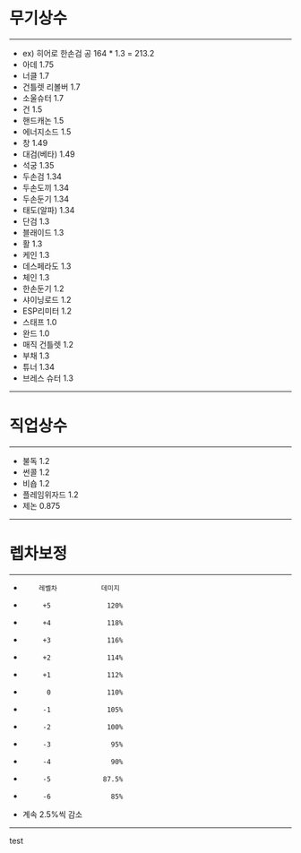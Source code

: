 # 무기상수
-----------------
- ex) 히어로 한손검 공 164 * 1.3 = 213.2
- 아데 1.75
- 너클 1.7
- 건틀렛 리볼버 1.7
- 소울슈터 1.7
- 건 1.5
- 핸드캐논 1.5
- 에너지소드 1.5
- 창 1.49
- 대검(베타) 1.49
- 석궁 1.35
- 두손검 1.34
- 두손도끼 1.34
- 두손둔기 1.34
- 태도(알파) 1.34
- 단검 1.3
- 블래이드 1.3
- 활 1.3
- 케인 1.3
- 데스페라도 1.3
- 체인 1.3
- 한손둔기 1.2
- 샤이닝로드 1.2
- ESP리미터 1.2
- 스태프 1.0
- 완드 1.0
- 매직 건틀렛 1.2
- 부채 1.3
- 튜너 1.34
- 브레스 슈터 1.3

-----------------

# 직업상수
-----------------
- 불독 1.2
- 썬콜 1.2
- 비숍 1.2
- 플레임위자드 1.2
- 제논 0.875

-----------------

# 렙차보정
-----------------
-         레벨차           데미지
-          +5              120%
-          +4              118%
-          +3              116%
-          +2              114%
-          +1              112%
-           0              110%
-          -1              105%
-          -2              100%
-          -3               95%
-          -4               90%
-          -5             87.5%
-          -6               85%
- 계속 2.5%씩 감소

-----------------
test

